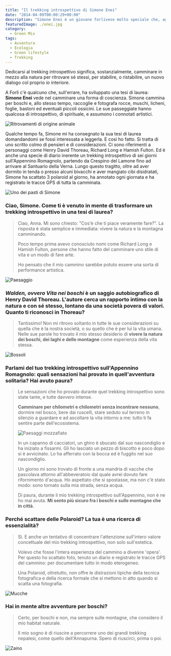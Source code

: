 ```yaml
---
title: "Il trekking introspettivo di Simone Enei"
date: "2014-04-09T00:00:29+00:00"
description: "Simone Enei è un giovane forlivese molto speciale che, agli aperitivi e alle serate in disco, preferisce il trekking introspettivo."
featuredImage: ./enei.jpg
category:
  - Green Mix
tags:
  - Avventura
  - Ecologia
  - Green lifestyle
  - Trekking
---
```


Dedicarsi al trekking introspettivo significa, sostanzialmente, camminare in mezzo alla natura per ritrovare sé stessi, per stabilire, o ristabilire, un nuovo dialogo col proprio _io_ interiore.

A Forlì c'è qualcuno che, sull'errare, ha sviluppato una tesi di laurea: **Simone Enei** vede nel camminare una forma di coscienza.
Simone cammina per boschi e, allo stesso tempo, raccoglie e fotografa rocce, muschi, licheni, foglie, bastoni ed eventuali piccoli ossicini.
Le sue passeggiate hanno qualcosa di introspettivo, di spirituale, e assumono i connotati artistici.

![Ritrovamenti di origine animale](./piuma.jpg)

Qualche tempo fa, Simone mi ha consegnato la sua tesi di laurea domandandomi se fossi interessata a leggerla. E così ho fatto.
Si tratta di uno scritto colmo di pensieri e di considerazioni. Ci sono riferimenti a personaggi come Henry David Thoreau, Richard Long e Hamish Fulton. Ed è anche una specie di diario inerente un trekking introspettivo di sei giorni sull'Appennino Romagnolo, partendo da Crespino del Lamone fino ad arrivare al Santuario della Verna.
Lungo questo tragitto, oltre ad aver dormito in tenda o presso alcuni bivacchi e aver mangiato cibi disidratati, Simone ha scattato 3 polaroid al giorno, ha annotato ogni giornata e ha registrato le tracce GPS di tutta la camminata.

![Uno dei pasti di Simone](./zuppa.jpg)

### Ciao, Simone. Come ti è venuto in mente di trasformare un trekking introspettivo in una tesi di laurea?

> Ciao, Anna. Mi sono chiesto: "Cos'è che ti piace veramente fare?". La risposta è stata semplice e immediata: vivere la natura e la montagna camminando.
>
> Poco tempo prima avevo conosciuto nomi come Richard Long e Hamish Fulton, persone che hanno fatto del camminare uno stile di vita e un modo di fare arte.
>
> Ho pensato che il mio cammino sarebbe potuto essere una sorta di performance artistica.

![Paesaggio](./paesaggio-2.jpg)

### _Walden, ovvero Vita nei boschi_ è un saggio autobiografico di Henry David Thoreau. L'autore cerca un rapporto intimo con la natura e con sé stesso, lontano da una società povera di valori. Quanto ti riconosci in Thoreau?

> Tantissimo! Non mi ritrovo soltanto in tutte le sue considerazioni su quella che è la nostra società, o su quello che è per lui la vita umana. Nelle sue parole ho trovato il mio stesso desiderio di **vivere la natura dei boschi, dei laghi e delle montagne** come esperienza della vita stessa.

![Bossoli](./bossoli.jpg)

### Parlami del tuo trekking introspettivo sull'Appennino Romagnolo: quali sensazioni hai provato in quell'avventura solitaria? Hai avuto paura?

> Le sensazioni che ho provato durante quel trekking introspettivo sono state tante, e tutte davvero intense.
>
> **Camminare per chilometri e chilometri senza incontrare nessuno**, dormire nel bosco, bere dai ruscelli, stare seduto sul terreno in silenzio a guardare e ad ascoltare la vita intorno a me: tutto ti fa sentire parte dell'ecosistema.
>
> ![Paesaggi mozzafiato](./paesaggio-1.jpg)
>
> In un capanno di cacciatori, un ghiro è sbucato dal suo nascondiglio e ha iniziato a fissarmi. Gli ho lasciato un pezzo di biscotto e poco dopo si è avvicinato. Lo ha afferrato con la bocca ed è fuggito nel suo nascondiglio.
>
> Un giorno mi sono trovato di fronte a una mandria di vacche che pascolava attorno all'abbeveratoio dal quale avrei dovuto fare rifornimento d'acqua. Ho aspettato che si spostasse, ma non c'è stato modo: sono tornato sulla mia strada, senza acqua.
>
> Di paura, durante il mio trekking introspettivo sull'Appennino, non è ne ho mai avuta. **Mi sento più sicuro fra i boschi e sulle montagne che in città**.

### Perché scattare delle Polaroid? La tua è una ricerca di essenzialità?

> Sì. E anche un tentativo di concentrare l'attenzione sull'intero valore concettuale del mio trekking introspettivo, non solo sull'estetica.
>
> Volevo che fosse l'intera esperienza del cammino a divenire 'opera'. Per questo ho scattato foto, tenuto un diario e registrato le tracce GPS del cammino: per documentare tutto in modo eterogeneo.
>
> Una Polaroid, oltretutto, non offre le distrazioni tipiche della tecnica fotografica e della ricerca formale che si mettono in atto quando si scatta una fotografia.

![Mucche](./mucche.jpg)

### Hai in mente altre avventure per boschi?

> Certo, per boschi e non, ma sempre sulle montagne, che considero il mio habitat naturale.
>
> Il mio sogno è di riuscire a percorrere uno dei grandi trekking nepalesi, come quello dell'Annapurna. Spero di riuscirci, prima o poi.

![Zaino](./zaino.jpg)
